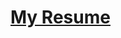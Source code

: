 # [My Resume](https://docs.google.com/document/d/1ZwgxGAj3BBbc7n9-X5Atx2P7oTk3ylVAacCP8O7KVIY/edit?tab=t.0)
